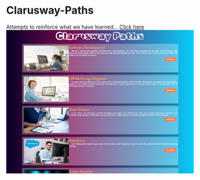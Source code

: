 # Clarusway-Paths
Attempts to reinforce what we have learned...
[Click here](https://muratgrr.github.io/Clarusway-Paths/)
![](https://github.com/muratgrr/Clarusway-Paths/blob/main/img/clarusway%20path.png)
